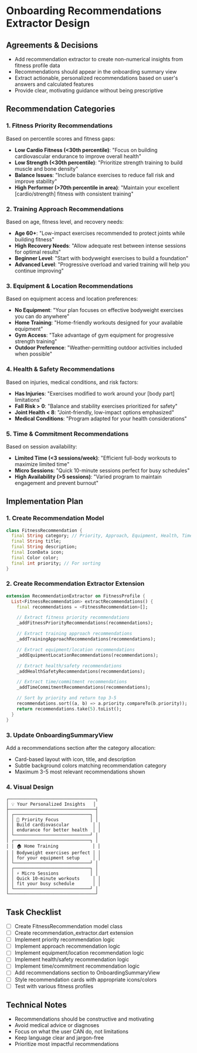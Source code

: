 # Onboarding Recommendations Extractor Design

## Agreements & Decisions
- Add recommendation extractor to create non-numerical insights from fitness profile data
- Recommendations should appear in the onboarding summary view
- Extract actionable, personalized recommendations based on user's answers and calculated features
- Provide clear, motivating guidance without being prescriptive

## Recommendation Categories

### 1. Fitness Priority Recommendations
Based on percentile scores and fitness gaps:
- **Low Cardio Fitness (<30th percentile)**: "Focus on building cardiovascular endurance to improve overall health"
- **Low Strength (<30th percentile)**: "Prioritize strength training to build muscle and bone density"
- **Balance Issues**: "Include balance exercises to reduce fall risk and improve stability"
- **High Performer (>70th percentile in area)**: "Maintain your excellent [cardio/strength] fitness with consistent training"

### 2. Training Approach Recommendations
Based on age, fitness level, and recovery needs:
- **Age 60+**: "Low-impact exercises recommended to protect joints while building fitness"
- **High Recovery Needs**: "Allow adequate rest between intense sessions for optimal results"
- **Beginner Level**: "Start with bodyweight exercises to build a foundation"
- **Advanced Level**: "Progressive overload and varied training will help you continue improving"

### 3. Equipment & Location Recommendations
Based on equipment access and location preferences:
- **No Equipment**: "Your plan focuses on effective bodyweight exercises you can do anywhere"
- **Home Training**: "Home-friendly workouts designed for your available equipment"
- **Gym Access**: "Take advantage of gym equipment for progressive strength training"
- **Outdoor Preference**: "Weather-permitting outdoor activities included when possible"

### 4. Health & Safety Recommendations
Based on injuries, medical conditions, and risk factors:
- **Has Injuries**: "Exercises modified to work around your [body part] limitations"
- **Fall Risk > 0**: "Balance and stability exercises prioritized for safety"
- **Joint Health < 8**: "Joint-friendly, low-impact options emphasized"
- **Medical Conditions**: "Program adapted for your health considerations"

### 5. Time & Commitment Recommendations
Based on session availability:
- **Limited Time (<3 sessions/week)**: "Efficient full-body workouts to maximize limited time"
- **Micro Sessions**: "Quick 10-minute sessions perfect for busy schedules"
- **High Availability (>5 sessions)**: "Varied program to maintain engagement and prevent burnout"

## Implementation Plan

### 1. Create Recommendation Model
```dart
class FitnessRecommendation {
  final String category; // Priority, Approach, Equipment, Health, Time
  final String title;
  final String description;
  final IconData icon;
  final Color color;
  final int priority; // For sorting
}
```

### 2. Create Recommendation Extractor Extension
```dart
extension RecommendationExtractor on FitnessProfile {
  List<FitnessRecommendation> extractRecommendations() {
    final recommendations = <FitnessRecommendation>[];

    // Extract fitness priority recommendations
    _addFitnessPriorityRecommendations(recommendations);

    // Extract training approach recommendations
    _addTrainingApproachRecommendations(recommendations);

    // Extract equipment/location recommendations
    _addEquipmentLocationRecommendations(recommendations);

    // Extract health/safety recommendations
    _addHealthSafetyRecommendations(recommendations);

    // Extract time/commitment recommendations
    _addTimeCommitmentRecommendations(recommendations);

    // Sort by priority and return top 3-5
    recommendations.sort((a, b) => a.priority.compareTo(b.priority));
    return recommendations.take(5).toList();
  }
}
```

### 3. Update OnboardingSummaryView
Add a recommendations section after the category allocation:
- Card-based layout with icon, title, and description
- Subtle background colors matching recommendation category
- Maximum 3-5 most relevant recommendations shown

### 4. Visual Design
```
┌─────────────────────────────────┐
│ 💡 Your Personalized Insights   │
├─────────────────────────────────┤
│ ┌─────────────────────────────┐ │
│ │ 🎯 Priority Focus            │ │
│ │ Build cardiovascular         │ │
│ │ endurance for better health  │ │
│ └─────────────────────────────┘ │
│ ┌─────────────────────────────┐ │
│ │ 🏠 Home Training             │ │
│ │ Bodyweight exercises perfect │ │
│ │ for your equipment setup     │ │
│ └─────────────────────────────┘ │
│ ┌─────────────────────────────┐ │
│ │ ⚡ Micro Sessions            │ │
│ │ Quick 10-minute workouts     │ │
│ │ fit your busy schedule       │ │
│ └─────────────────────────────┘ │
└─────────────────────────────────┘
```

## Task Checklist
- [ ] Create FitnessRecommendation model class
- [ ] Create recommendation_extractor.dart extension
- [ ] Implement priority recommendation logic
- [ ] Implement approach recommendation logic
- [ ] Implement equipment/location recommendation logic
- [ ] Implement health/safety recommendation logic
- [ ] Implement time/commitment recommendation logic
- [ ] Add recommendations section to OnboardingSummaryView
- [ ] Style recommendation cards with appropriate icons/colors
- [ ] Test with various fitness profiles

## Technical Notes
- Recommendations should be constructive and motivating
- Avoid medical advice or diagnoses
- Focus on what the user CAN do, not limitations
- Keep language clear and jargon-free
- Prioritize most impactful recommendations